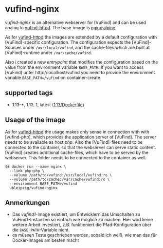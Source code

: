 # vufind-nginx

*vufind-nginx* is an alternative webserver for [VuFind] and can be used analog to [vufind-httpd]. The base-image is [nginx:alpine].

As for [vufind-httpd] the images are extended by a default configuration with [VuFind]-specific configuration. The configuration expects the [VuFind]-Sources under `/usr/local/vufind`, and the cache-files which are built at [VuFind]-runtime under `/var/cache/vufind`.

Also i created a new *entrypoint* that modifies the configuration based on the value from the environment variable `BASE_PATH`. If you want to access [VuFind] unter http://localhost/vufind you need to provide the environment variable `BASE_PATH=/vufind` on container-create.

## supported tags

* 1.13-*, 1.13, 1, latest ([1.13/Dockerfile])

## Usage of the image

As for [vufind-httpd] the usage makes only sense in connection with with [vufind-php], which provides the application server of [VuFind]. The server needs to be available as host *php*. Also the [VuFind]-files need to be connected to the container, so that the webserver can serve static content. [VuFind] creates additional cache-files, which have to be served by the webserver. This folder needs to be connected to the container as well.
```
$# docker run --name nginx \
  --link php:php \
  --volume /path/to/vufind:/usr/local/vufind:ro \
  --volume /path/to/cache:/var/cache/vufind:ro \
  --environment BASE_PATH=/vufind
  ubleipzig/vufind-nginx
```

## Anmerkungen

* Das *vufind1*-Image existiert, um Entwicklern das Umschalten zu VuFind1-Instanzen so einfach wie möglich zu machen. Hier wird keine weitere Arbeit investiert, z.B. funktioniert die Pfad-Konfiguration über die `BASE_PATH`-Variable nicht.
* es müssen Tests geschrieben werden, sobald ich weiß, wie man das für Docker-Images am besten macht

[vufind-httpd]: https://hub.docker.com/r/ubleipzig/vufind-httpd/
[nginx:alpine]: https://hub.docker.com/_/nginx/
[1.13/Dockerfile]: https://git.sc.uni-leipzig.de/ubl/bdd_dev/docker/vufind-nginx/blob/master/1.13/Dockerfile

